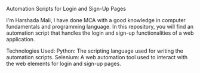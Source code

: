 Automation Scripts for Login and Sign-Up Pages

I'm Harshada Mali, I have done MCA with a good knowledge in computer fundamentals and programming language.
In this repository, you will find an automation script that handles the login and sign-up functionalities of a web application.

Technologies Used:
Python: The scripting language used for writing the automation scripts.
Selenium: A web automation tool used to interact with the web elements for login and sign-up pages.
